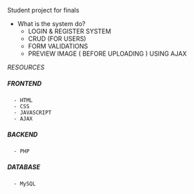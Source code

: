 Student project for finals



* What is the system do?
  - LOGIN & REGISTER SYSTEM
  - CRUD (FOR USERS)
  - FORM VALIDATIONS
  - PREVIEW IMAGE ( BEFORE UPLOADING ) USING AJAX


 *RESOURCES*

   ##### FRONTEND
      - HTML
      - CSS
      - JAVASCRIPT
      - AJAX

   ##### BACKEND
      - PHP

   ##### DATABASE
      - MySQL
 
  
  
  
